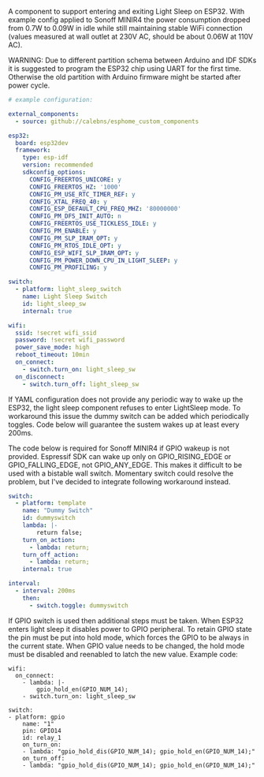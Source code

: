 A component to support entering and exiting Light Sleep on ESP32. With example config applied to Sonoff MINIR4 the power consumption dropped from 0.7W to 0.09W in idle while still maintaining stable WiFi connection (values measured at wall outlet at 230V AC, should be about 0.06W at 110V AC).

WARNING: Due to different partition schema between Arduino and IDF SDKs it is suggested to program the ESP32 chip using UART for the first time. Otherwise the old partition with Arduino firmware might be started after power cycle.

```yaml
# example configuration:

external_components:
  - source: github://calebns/esphome_custom_components

esp32:
  board: esp32dev
  framework:
    type: esp-idf
    version: recommended
    sdkconfig_options:
      CONFIG_FREERTOS_UNICORE: y
      CONFIG_FREERTOS_HZ: '1000'
      CONFIG_PM_USE_RTC_TIMER_REF: y
      CONFIG_XTAL_FREQ_40: y
      CONFIG_ESP_DEFAULT_CPU_FREQ_MHZ: '80000000'
      CONFIG_PM_DFS_INIT_AUTO: n
      CONFIG_FREERTOS_USE_TICKLESS_IDLE: y
      CONFIG_PM_ENABLE: y
      CONFIG_PM_SLP_IRAM_OPT: y
      CONFIG_PM_RTOS_IDLE_OPT: y
      CONFIG_ESP_WIFI_SLP_IRAM_OPT: y
      CONFIG_PM_POWER_DOWN_CPU_IN_LIGHT_SLEEP: y
      CONFIG_PM_PROFILING: y

switch:
  - platform: light_sleep_switch
    name: Light Sleep Switch
    id: light_sleep_sw
    internal: true

wifi:
  ssid: !secret wifi_ssid
  password: !secret wifi_password
  power_save_mode: high
  reboot_timeout: 10min
  on_connect:
    - switch.turn_on: light_sleep_sw
  on_disconnect:
    - switch.turn_off: light_sleep_sw
```

If YAML configuration does not provide any periodic way to wake up the ESP32, the light sleep component refuses to enter LightSleep mode. To workaround this issue the dummy switch can be added which periodically toggles. Code below will guarantee the sustem wakes up at least every 200ms. 

The code below is required for Sonoff MINIR4 if GPIO wakeup is not provided. Espressif SDK can wake up only on GPIO_RISING_EDGE or GPIO_FALLING_EDGE, not GPIO_ANY_EDGE. This makes it difficult to be used with a bistable wall switch. Momentary switch could resolve the problem, but I've decided to integrate following workaround instead.

```yaml
switch:
  - platform: template
    name: "Dummy Switch"
    id: dummyswitch
    lambda: |-
        return false;
    turn_on_action:
      - lambda: return;
    turn_off_action:
      - lambda: return;
    internal: true

interval:
  - interval: 200ms
    then:
      - switch.toggle: dummyswitch
```

If GPIO switch is used then additional steps must be taken. When ESP32 enters light sleep it disables power to GPIO peripheral. To retain GPIO state the pin must be put into hold mode, which forces the GPIO to be always in the current state. When GPIO value needs to be changed, the hold mode must be disabled and reenabled to latch the new value. Example code:

```
wifi:
  on_connect:
    - lambda: |-
        gpio_hold_en(GPIO_NUM_14);
    - switch.turn_on: light_sleep_sw

switch:
- platform: gpio
    name: "1"
    pin: GPIO14
    id: relay_1
    on_turn_on:
    - lambda: "gpio_hold_dis(GPIO_NUM_14); gpio_hold_en(GPIO_NUM_14);"
    on_turn_off:
    - lambda: "gpio_hold_dis(GPIO_NUM_14); gpio_hold_en(GPIO_NUM_14);"
```
